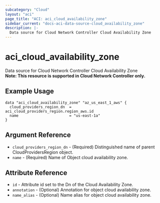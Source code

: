 ```yaml
---
subcategory: "Cloud"
layout: "aci"
page_title: "ACI: aci_cloud_availability_zone"
sidebar_current: "docs-aci-data-source-cloud_availability_zone"
description: |-
  Data source for Cloud Network Controller Cloud Availability Zone
---
```


# aci_cloud_availability_zone #
Data source for Cloud Network Controller Cloud Availability Zone  
<b>Note: This resource is supported in Cloud Network Controller only.</b>
## Example Usage ##

```hcl
data "aci_cloud_availability_zone" "az_us_east_1_aws" {
  cloud_providers_region_dn  = aci_cloud_providers_region.region_aws.id
  name                       = "us-east-1a"
}
```
## Argument Reference ##
* `cloud_providers_region_dn` - (Required) Distinguished name of parent CloudProvidersRegion object.
* `name` - (Required) Name of Object cloud availability zone.



## Attribute Reference

* `id` - Attribute id set to the Dn of the Cloud Availability Zone.
* `annotation` - (Optional) Annotation for object cloud availability zone.
* `name_alias` - (Optional) Name alias for object cloud availability zone.
